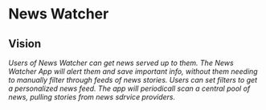 # News Watcher
## Vision
_Users of News Watcher can get news served up to them. The News Watcher
App will alert them and save important info, without them needing to
manually filter through feeds of news stories. Users can set filters to
get a personalized news feed. The app will periodicall scan a central
pool of news, pulling stories from news sdrvice providers._

